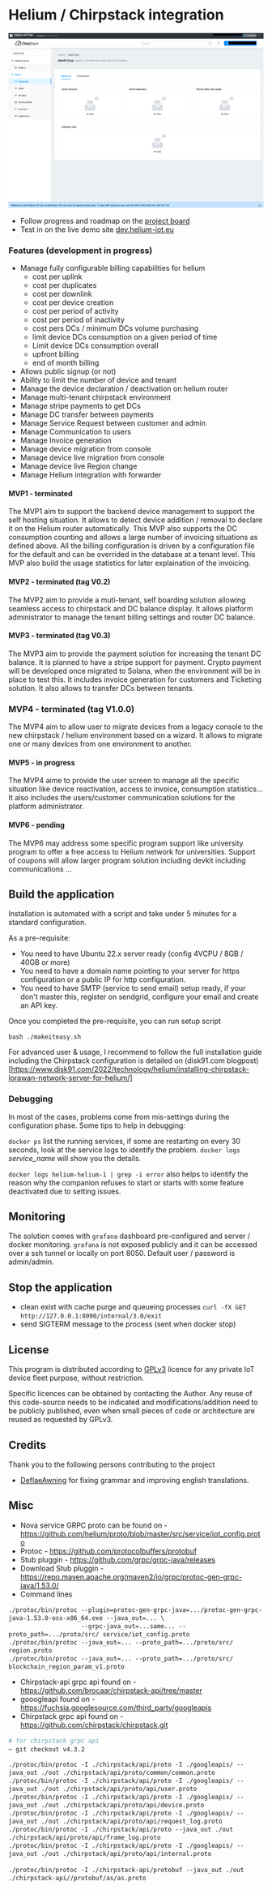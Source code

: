 # Helium / Chirpstack integration

![screenshot](homepage.png)

- Follow progress and roadmap on the [project board](https://github.com/users/disk91/projects/1/views/1)
- Test in on the live demo site [dev.helium-iot.eu](https://dev.helium-iot.eu)

### Features (development in progress)

- Manage fully configurable billing capabilities for helium
    - cost per uplink
    - cost per duplicates
    - cost per downlink
    - cost per device creation
    - cost per period of activity
    - cost per period of inactivity
    - cost pers DCs / minimum DCs volume purchasing
    - limit device DCs consumption on a given period of time
    - Limit device DCs consumption overall
    - upfront billing
    - end of month billing
- Allows public signup (or not)
- Ability to limit the number of device and tenant
- Manage the device declaration / deactivation on helium router
- Manage multi-tenant chirpstack environment
- Manage stripe payments to get DCs
- Manage DC transfer between payments
- Manage Service Request between customer and admin
- Manage Communication to users
- Manage Invoice generation
- Manage device migration from console
- Manage device live migration from console
- Manage device live Region change
- Manage Helium integration with forwarder


#### MVP1 - terminated
The MVP1 aim to support the backend device management to support the self hosting situation. It allows to detect device 
addition / removal to declare it on the Helium router automatically. This MVP also supports the DC consumption counting
and allows a large number of invoicing situations as defined above. All the billing configuration is driven by a 
configuration file for the default and can be overrided in the database at a tenant level. This MVP also build the usage 
statistics for later explaination of the invoicing.

#### MVP2 - terminated (tag V0.2)
The MVP2 aim to provide a muti-tenant, self boarding solution allowing seamless access to chirpstack and DC balance display.
It allows platform administrator to manage the tenant billing settings and router DC balance.

#### MVP3 - terminated (tag V0.3)
The MVP3 aim to provide the payment solution for increasing the tenant DC balance. It is planned to have a stripe support
for payment. Crypto payment will be developed once migrated to Solana, when the environment will be in place to test this.
It includes invoice generation for customers and Ticketing solution. It also allows to transfer DCs between tenants.

### MVP4 - terminated (tag V1.0.0)
The MVP4 aim to allow user to migrate devices from a legacy console to the new chirpstack / helium environment based on a wizard.
It allows to migrate one or many devices from one environment to another.

#### MVP5 - in progress
The MVP4 aime to provide the user screen to manage all the specific situation like device reactivation, access to invoice, 
consumption statistics... It also includes the users/customer communication solutions for the platform administrator.

#### MVP6 - pending
The MVP6 may address some specific program support like university program to offer a free access to Helium network for
universities. Support of coupons will allow larger program solution including devkit including communications ...


## Build the application

Installation is automated with a script and take under 5 minutes for a standard configuration.

As a pre-requisite:
- You need to have Ubuntu 22.x server ready (config 4VCPU / 8GB / 40GB or more)
- You need to have a domain name pointing to your server for https configuration or a public IP for http configuration.
- You need to have SMTP (service to send email) setup ready, if your don't master this, register on sendgrid, configure your email
and create an API key. 

Once you completed the pre-requisite, you can run setup script
```
bash ./makeiteasy.sh
```

For advanced user & usage, I recommend to follow the full installation guide including the Chirpstack configuration is detailed on (disk91.com blogpost)[https://www.disk91.com/2022/technology/helium/installing-chirpstack-lorawan-network-server-for-helium/]

### Debugging

In most of the cases, problems come from mis-settings during the configuration phase.
Some tips to help in debugging:

`docker ps` list the running services, if some are restarting on every 30 seconds, look at the service logs to identify the problem. `docker logs` *service_name* will show you the details.

`docker logs helium-helium-1 | grep -i error` also helps to identify the reason why the companion refuses to start or starts with some feature deactivated due to setting issues.

## Monitoring

The solution comes with `grafana` dashboard pre-configured and server / docker monitoring. `grafana` is not exposed publicly and
it can be accessed over a ssh tunnel or locally on port 8050. Default user / password is admin/admin.

## Stop the application
- clean exist with cache purge and queueing processes
 `curl -fX GET http://127.0.0.1:8090/internal/3.0/exit`
- send SIGTERM message to the process (sent when docker stop)


## License
This program is distributed according to [GPLv3](https://www.gnu.org/licenses/gpl-3.0.en.html) licence for any private 
IoT device fleet purpose, without restriction.

Specific licences can be obtained by contacting the Author. Any reuse of this code-source needs to be indicated and modifications/addition need to 
be publicly published, even when small pieces of code or architecture are reused as requested by GPLv3.

## Credits
Thank you to the following persons contributing to the project
- [DeflaeAwning](https://github.com/DeflateAwning) for fixing grammar and improving english translations.


## Misc
- Nova service GRPC proto can be found on - https://github.com/helium/proto/blob/master/src/service/iot_config.proto
- Protoc - https://github.com/protocolbuffers/protobuf
- Stub pluggin - https://github.com/grpc/grpc-java/releases
- Download Stub pluggin - https://repo.maven.apache.org/maven2/io/grpc/protoc-gen-grpc-java/1.53.0/
- Command lines
```agsl
./protoc/bin/protoc --plugin=protoc-gen-grpc-java=.../protoc-gen-grpc-java-1.53.0-osx-x86_64.exe --java_out=... \
                    --grpc-java_out=...same... --proto_path=.../proto/src/ service/iot_config.proto
./protoc/bin/protoc --java_out=... --proto_path=.../proto/src/ region.proto
./protoc/bin/protoc --java_out=... --proto_path=.../proto/src/ blockchain_region_param_v1.proto
```

- Chirpstack-api grpc api found on - https://github.com/brocaar/chirpstack-api/tree/master
- gooogleapi found on - https://fuchsia.googlesource.com/third_party/googleapis
- Chirpstack grpc api found on - https://github.com/chirpstack/chirpstack.git
```bash
# for chirpstack grpc api
~ git checkout v4.3.2
```

````
./protoc/bin/protoc -I ./chirpstack/api/proto -I ./googleapis/ --java_out ./out ./chirpstack/api/proto/common/common.proto
./protoc/bin/protoc -I ./chirpstack/api/proto -I ./googleapis/ --java_out ./out ./chirpstack/api/proto/api/user.proto 
./protoc/bin/protoc -I ./chirpstack/api/proto -I ./googleapis/ --java_out ./out ./chirpstack/api/proto/api/device.proto
./protoc/bin/protoc -I ./chirpstack/api/proto -I ./googleapis/ --java_out ./out ./chirpstack/api/proto/api/request_log.proto
./protoc/bin/protoc -I ./chirpstack/api/proto --java_out ./out ./chirpstack/api/proto/api/frame_log.proto
./protoc/bin/protoc -I ./chirpstack/api/proto -I ./googleapis/ --java_out ./out ./chirpstack/api/proto/api/internal.proto

./protoc/bin/protoc -I ./chirpstack-api/protobuf --java_out ./out ./chirpstack-api//protobuf/as/as.proto
````
